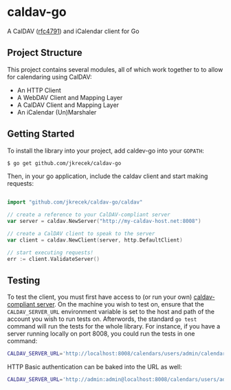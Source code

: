 # caldav-go
A CalDAV ([rfc4791][1]) and iCalendar client for Go

Project Structure
---------------
This project contains several modules, all of which work together to to allow for
calendaring using CalDAV:

- An HTTP Client
- A WebDAV Client and Mapping Layer
- A CalDAV Client and Mapping Layer
- An iCalendar (Un)Marshaler


Getting Started
---------------
To install the library into your project, add caldev-go into your `GOPATH`:

```sh
$ go get github.com/jkrecek/caldav-go
```

Then, in your go application, include the caldav client and start making requests:

```go

import "github.com/jkrecek/caldav-go/caldav"

// create a reference to your CalDAV-compliant server
var server = caldav.NewServer("http://my-caldav-host.net:8008")

// create a CalDAV client to speak to the server
var client = caldav.NewClient(server, http.DefaultClient)

// start executing requests!
err := client.ValidateServer()
```

Testing
-------
To test the client, you must first have access to (or run your own) [caldav-compliant server][1]. On the machine
you wish to test on, ensure that the `CALDAV_SERVER_URL` environment variable is set to the host and path of the
account you wish to run tests on. Afterwords, the standard `go test` command will run the tests for the whole library.
For instance, if you have a server running locally on port 8008, you could run the tests in one command:

```sh
CALDAV_SERVER_URL='http://localhost:8008/calendars/users/admin/calendar/' go test ./...
```

HTTP Basic authentication can be baked into the URL as well:

```sh
CALDAV_SERVER_URL='http://admin:admin@localhost:8008/calendars/users/admin/calendar/' go test ./...
```

[1]:http://tools.ietf.org/html/rfc4791
[2]:http://calendarserver.org/
